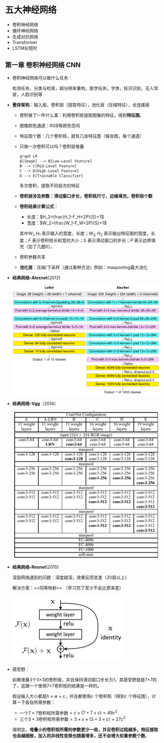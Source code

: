 # 五大神经网络

- 卷积神经网络
- 循环神经网络
- 生成对抗网络
- Transformer
- LSTM长短时



## 第一章 卷积神经网络 CNN

- 卷积神经网络可以做什么任务：

  检测任务，分类与检索，超分辨率重构，医学任务，字体，标识识别，无人驾驶，人脸识别等

- **整体架构**：输入层，卷积层（提取特征），池化层（压缩特征），全连接层

  - 卷积做了一件什么事：利用卷积核提取图像的特征，得到**特征图**。

  - 图像颜色通道：RGB等颜色空间

  - 特征图个数：几个卷积核，就有几张特征图（每张图，每个通道）

  - 只做一次卷积可以吗？卷积层堆叠

    ```mermaid
    graph LR
    A[Image] --> B[Low-Level Feature]
    B --> C[Mid-Level Feature]
    C --> D[High-Level Feature]
    D --> E[Trainable Classifier]
    ```

    多次卷积，提取不同层次的特征

  - **卷积层涉及参数：滑动窗口步长，卷积核尺寸，边缘填充，卷积核个数**

  - **卷积结果计算公式**：

    - 长度：$H_2=\frac{H_1-F_H+2P}{S}+1$
    - 宽度：$W_2=\frac{W_1-F_W+2P}{S}+1$

    其中$W_1,H_1$ 表示输入的宽度，长度；$W_2,H_2$ 表示输出特征图的宽度，长度；$F$ 表示卷积核长和宽的大小；$S$ 表示滑动窗口的步长；$P$ 表示边界填充（加了几圈0）。

  - 卷积参数共享

  - **池化层**：压缩/下采样（通过某种方法）例如：maxpooling最大池化

- **经典网络-Alexnet**(2012)

  ![Alexnet](./img/Alexnet.png)

- **经典网络-Vgg**（2014）

  ![image-20221024175926078](./img/vgg.png)

- **经典网络-Resnet**(2015)

  深层网络遇到的问题：深度越深，效果反而变差（20层以上）

  解决方案：==同等映射== （学习完了至少不会比原来差）

  ![image-20221024180706837](./img/resnet.png)

- 感受野：

  如果堆叠3个3×3的卷积层，并且保持滑动窗口步长为1，其感受野就是7×7的了，这跟一个使用7×7卷积核的结果是一样的。

  假设输入大小都是$h\times w\times c$，并且都使用$c$ 个卷积核（得到$c$ 个特征图），计算一下各自所需参数：

  - 一个$7\times7$卷积核所需参数$=c\times(7\times7\times c)=49c^2$ 
  - 三个$3\times3$卷积核所需参数$=3\times c\times(3\times3\times c)=27c^2$ 

  很明显，**堆叠小的卷积核所需的参数更少一些，并且卷积过程越多，特征提取也会越细致，加入的非线性变换也随着增多，还不会增大权重参数个数**。